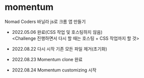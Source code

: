# momentum
Nomad Coders 바닐라 js로 크롬 앱 만들기 <br>
- 2022.05.06 완료(CSS 작업 및 호스팅하지 않음) <br>
<Challenge 진행하면서 다시 할 때는 호스팅 + CSS 작업까지 할 것>

- 2022.08.22 다시 시작
기존 모든 파일 제거(초기화)

- 2022.08.23 Momentum clone 완료

- 2022.08.24 Momentum customizing 시작
